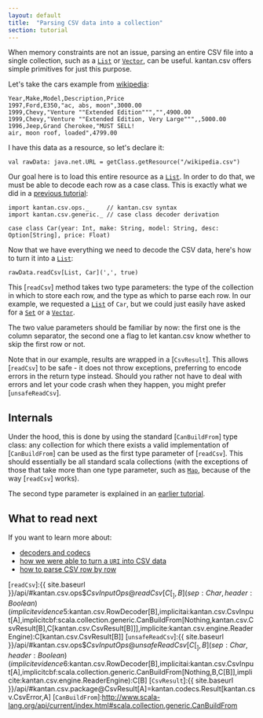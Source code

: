 ```yaml
---
layout: default
title:  "Parsing CSV data into a collection"
section: tutorial
---
```

When memory constraints are not an issue, parsing an entire CSV file into a single collection, such as a [`List`] or
[`Vector`], can be useful. kantan.csv offers simple primitives for just this purpose.

Let's take the cars example from [wikipedia](https://en.wikipedia.org/wiki/Comma-separated_values#Example):

```
Year,Make,Model,Description,Price
1997,Ford,E350,"ac, abs, moon",3000.00
1999,Chevy,"Venture ""Extended Edition""","",4900.00
1999,Chevy,"Venture ""Extended Edition, Very Large""",,5000.00
1996,Jeep,Grand Cherokee,"MUST SELL!
air, moon roof, loaded",4799.00
```

I have this data as a resource, so let's declare it:
 
```tut:silent
val rawData: java.net.URL = getClass.getResource("/wikipedia.csv")
```

Our goal here is to load this entire resource as a [`List`]. In order to do that, we must be able to decode each
row as a case class. This is exactly what we did in a [previous tutorial](03-rows_as_case_classes.html):

```tut:silent
import kantan.csv.ops._     // kantan.csv syntax
import kantan.csv.generic._ // case class decoder derivation

case class Car(year: Int, make: String, model: String, desc: Option[String], price: Float)
```

Now that we have everything we need to decode the CSV data, here's how to turn it into a [`List`]:

```tut
rawData.readCsv[List, Car](',', true)
```

This [`readCsv`] method takes two type parameters: the type of the collection in which to store each row, and the type
as which to parse each row. In our example, we requested a [`List`] of `Car`, but we could just easily have asked
for a [`Set`] or a [`Vector`].

The two value parameters should be familiar by now: the first one is the column separator, the second one a flag to
let kantan.csv know whether to skip the first row or not.

Note that in our example, results are wrapped in a [`CsvResult`]. This allows [`readCsv`] to be safe - it does not throw
exceptions, preferring to encode errors in the return type instead. Should you rather not have to deal with errors and
let your code crash when they happen, you might prefer [`unsafeReadCsv`].

## Internals
Under the hood, this is done by using the standard [`CanBuildFrom`] type class: any collection for which there exists
a valid implementation of [`CanBuildFrom`] can be used as the first type parameter of [`readCsv`]. This should
essentially be all standard scala collections (with the exceptions of those that take more than one type parameter, such
as [`Map`], because of the way [`readCsv`] works).

The second type parameter is explained in an [earlier tutorial](01-rows_as_collections.html).

## What to read next
If you want to learn more about:

* [decoders and codecs](14-codecs.html)
* [how we were able to turn a `URI` into CSV data](07-csv_sources.html)
* [how to parse CSV row by row](06-step_by_step_parsing.html)


[`List`]:http://www.scala-lang.org/api/current/index.html#scala.collection.immutable.List
[`Set`]:http://www.scala-lang.org/api/current/index.html#scala.collection.immutable.Set
[`Map`]:http://www.scala-lang.org/api/current/index.html#scala.collection.immutable.Map
[`Vector`]:http://www.scala-lang.org/api/current/index.html#scala.collection.immutable.Vector
[`readCsv`]:{{ site.baseurl }}/api/#kantan.csv.ops$$CsvInputOps@readCsv[C[_],B](sep:Char,header:Boolean)(implicitevidence$5:kantan.csv.RowDecoder[B],implicitai:kantan.csv.CsvInput[A],implicitcbf:scala.collection.generic.CanBuildFrom[Nothing,kantan.csv.CsvResult[B],C[kantan.csv.CsvResult[B]]],implicite:kantan.csv.engine.ReaderEngine):C[kantan.csv.CsvResult[B]]
[`unsafeReadCsv`]:{{ site.baseurl }}/api/#kantan.csv.ops$$CsvInputOps@unsafeReadCsv[C[_],B](sep:Char,header:Boolean)(implicitevidence$6:kantan.csv.RowDecoder[B],implicitai:kantan.csv.CsvInput[A],implicitcbf:scala.collection.generic.CanBuildFrom[Nothing,B,C[B]],implicite:kantan.csv.engine.ReaderEngine):C[B]
[`CsvResult`]:{{ site.baseurl }}/api/#kantan.csv.package@CsvResult[A]=kantan.codecs.Result[kantan.csv.CsvError,A]
[`CanBuildFrom`]:http://www.scala-lang.org/api/current/index.html#scala.collection.generic.CanBuildFrom